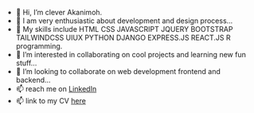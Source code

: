 - 👋 Hi, I’m clever Akanimoh.
- 🌱 I am very enthusiastic about development and design process...
- 💞️ My skills include HTML CSS JAVASCRIPT JQUERY BOOTSTRAP TAILWINDCSS UIUX PYTHON DJANGO EXPRESS.JS REACT.JS R programming.
- 👀 I’m interested in collaborating on cool projects and learning new fun stuff...
- 💞️ I’m looking to collaborate on web development frontend and backend...
- 📫 reach me on <a href="https://www.linkedin.com/in/cleverakanimoh">LinkedIn</a>
- 📫 link to my CV <a href="https://www.canva.com/design/DAFStoxOW2k/8D-JQvLTttkqyAVs3yUifg/view?utm_content=DAFStoxOW2k&utm_campaign=designshare&utm_medium=link2&utm_source=sharebutton">here</a>
